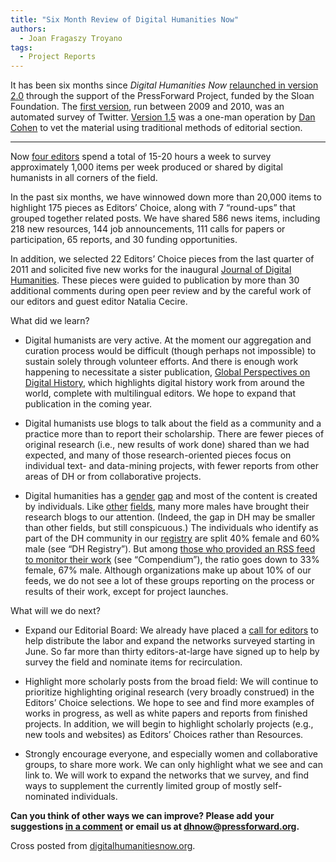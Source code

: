 ```yaml
---
title: "Six Month Review of Digital Humanities Now"
authors:
  - Joan Fragaszy Troyano
tags:
  - Project Reports
---
```


It has been six months since *Digital Humanities Now* [relaunched in version 2.0](http://www.dancohen.org/2011/11/02/digital-humanities-now-2-0-bigger-and-better-with-a-new-review-process/) through the support of the PressForward Project, funded by the Sloan Foundation. The [first version](http://www.dancohen.org/2009/11/18/introducing-digital-humanities-now/), run between 2009 and 2010, was an automated survey of Twitter. [Version 1.5](http://www.dancohen.org/2011/11/02/digital-humanities-now-2-0-bigger-and-better-with-a-new-review-process/) was a one-man operation by [Dan Cohen](http://www.dancohen.org/) to vet the material using traditional methods of editorial section.

---

Now [four editors](http://digitalhumanitiesnow.org/how-this-works/) spend a total of 15-20 hours a week to survey approximately 1,000 items per week produced or shared by digital humanists in all corners of the field.

In the past six months, we have winnowed down more than 20,000 items to highlight 175 pieces as Editors’ Choice, along with 7 “round-ups” that grouped together related posts. We have shared 586 news items, including 218 new resources, 144 job announcements, 111 calls for papers or participation, 65 reports, and 30 funding opportunities.

In addition, we selected 22 Editors’ Choice pieces from the last quarter of 2011 and solicited five new works for the inaugural [Journal of Digital Humanities](http://journalofdigitalhumanities.org/). These pieces were guided to publication by more than 30 additional comments during open peer review and by the careful work of our editors and guest editor Natalia Cecire.

What did we learn?

*   Digital humanists are very active. At the moment our aggregation and curation process would be difficult (though perhaps not impossible) to sustain solely through volunteer efforts. And there is enough work happening to necessitate a sister publication, [Global Perspectives on Digital History](http://gpdh.org/), which highlights digital history work from around the world, complete with multilingual editors. We hope to expand that publication in the coming year.

*   Digital humanists use blogs to talk about the field as a community and a practice more than to report their scholarship. There are fewer pieces of original research (i.e., new results of work done) shared than we had expected, and many of those research-oriented pieces focus on individual text- and data-mining projects, with fewer reports from other areas of DH or from collaborative projects.

*   Digital humanities has a [gender](http://llc.oxfordjournals.org/) [gap](http://digitalhumanities.org/dhq/vol/5/3/index.html) and most of the content is created by individuals. Like [other](http://www.plosone.org/article/info:doi%2F10.1371%2Fjournal.pone.0035869) [fields](http://stumblingpast.wordpress.com/2012/05/15/female-historians-and-book-reviews-in-academic-journals/), many more males have brought their research blogs to our attention. (Indeed, the gap in DH may be smaller than other fields, but still conspicuous.) The individuals who identify as part of the DH community in our [registry](https://docs.google.com/spreadsheet/pub?hl=en_US&hl=en_US&key=0AucqXAIBhf_idGNlZzVjSGkxQU9XNU4yb0w1clMxeXc&single=true&gid=4&output=html) are split 40% female and 60% male (see “DH Registry”). But among [those who provided an RSS feed to monitor their work](https://docs.google.com/spreadsheet/pub?hl=en_US&hl=en_US&key=0AucqXAIBhf_idGNlZzVjSGkxQU9XNU4yb0w1clMxeXc&single=true&gid=3&output=html) (see “Compendium”), the ratio goes down to 33% female, 67% male. Although organizations make up about 10% of our feeds, we do not see a lot of these groups reporting on the process or results of their work, except for project launches.

What will we do next?

*   Expand our Editorial Board: We already have placed a [call for editors](http://digitalhumanitiesnow.org/help-edit-dhnow/) to help distribute the labor and expand the networks surveyed starting in June. So far more than thirty editors-at-large have signed up to help by survey the field and nominate items for recirculation.

*   Highlight more scholarly posts from the broad field: We will continue to prioritize highlighting original research (very broadly construed) in the Editors’ Choice selections. We hope to see and find more examples of works in progress, as well as white papers and reports from finished projects. In addition, we will begin to highlight scholarly projects (e.g., new tools and websites) as Editors’ Choices rather than Resources.

*   Strongly encourage everyone, and especially women and collaborative groups, to share more work. We can only highlight what we see and can link to. We will work to expand the networks that we survey, and find ways to supplement the currently limited group of mostly self-nominated individuals.

**Can you think of other ways we can improve? Please add your suggestions [in a comment](http://digitalhumanitiesnow.org/2012/05/six-month-review-of-digital-humanities-now/) or email us at dhnow@pressforward.org.**

Cross posted from [digitalhumanitiesnow.org](http://digitalhumanitiesnow.org/2012/05/six-month-review-of-digital-humanities-now/).

